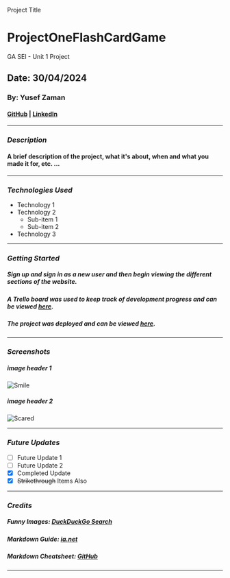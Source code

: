  Project Title
# ProjectOneFlashCardGame
GA SEI - Unit 1 Project 

## Date: 30/04/2024

### By: Yusef Zaman

#### [GitHub](https://github.com/NobodysLackey) | [LinkedIn](https://www.linkedin.com/in/michaelglackey/)
***

### ***Description***
#### A brief description of the project, what it's about, when and what you made it for, etc. ...
***

### ***Technologies Used***
* Technology 1
* Technology 2
  * Sub-item 1
  * Sub-item 2
* Technology 3
***

### ***Getting Started***

##### Sign up and sign in as a new user and then begin viewing the different sections of the website.
##### A Trello board was used to keep track of development progress and can be viewed [here](URL).
##### The project was deployed and can be viewed [here](URL).
***

### ***Screenshots***

##### image header 1
![Smile](https://external-content.duckduckgo.com/iu/?u=https%3A%2F%2Ftse2.mm.bing.net%2Fth%3Fid%3DOIP.PDlm3trgAkY6pGPcbRt4SQHaEK%26pid%3DApi&f=1)

##### image header 2
![Scared](https://external-content.duckduckgo.com/iu/?u=https%3A%2F%2Ftse2.mm.bing.net%2Fth%3Fid%3DOIP.buntINTHFLyDODyMKXNYcgHaEK%26pid%3DApi&f=1)
***

### ***Future Updates***

- [ ] Future Update 1
- [ ] Future Update 2
- [x] Completed Update
- [x] ~~Strikethrough~~ Items Also
***

### ***Credits***

##### Funny Images: [DuckDuckGo Search](http://www.duckduckgo.com)

##### Markdown Guide: [ia.net](https://ia.net/writer/support/general/markdown-guide)

##### Markdown Cheatsheet: [GitHub](https://guides.github.com/pdfs/markdown-cheatsheet-online.pdf)
***